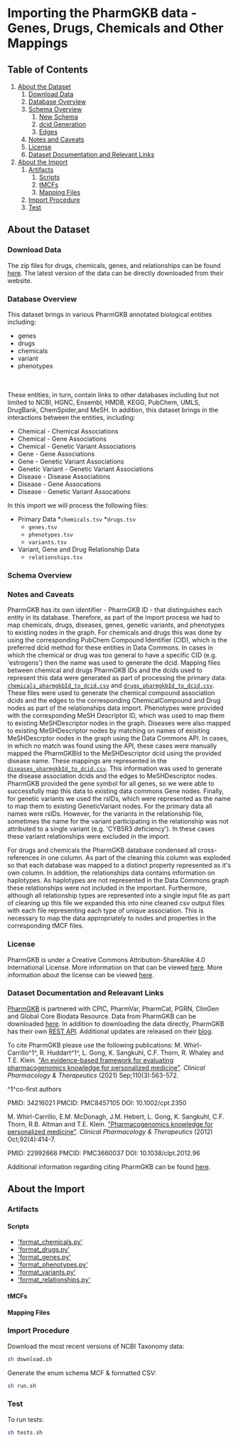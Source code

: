 # Importing the PharmGKB data - Genes, Drugs, Chemicals and Other Mappings

## Table of Contents
1. [About the Dataset](#about-the-dataset)
    1. [Download Data](#download-data)
    2. [Database Overview](#database-overview)
    3. [Schema Overview](#schema-overview)
       1. [New Schema](#new-schema)
       2. [dcid Generation](#dcid-generation)
       3. [Edges](#edges)
    4. [Notes and Caveats](#notes-and-caveats)
    5. [License](#license)
    6. [Dataset Documentation and Relevant Links](#dataset-documentation-and-relevant-links)
2. [About the Import](#about-the-import)
    1. [Artifacts](#artifacts)
       1. [Scripts](#scripts)
       2. [tMCFs](#tmcfs)
       3. [Mapping Files](#mapping-files)
    2. [Import Procedure](#import-procedure)
    3. [Test](#test)

## About the Dataset

### Download Data

The zip files for drugs, chemicals, genes, and relationships can be found [here](https://www.pharmgkb.org/downloads). The latest version of the data can be directly downloaded from their website.

### Database Overview

This dataset brings in various PharmGKB annotated biological entities including:

- genes
- drugs
- chemicals
- variant
- phenotypes

<br> </br>
These entities, in turn, contain links to other databases including but not limited to NCBI, HGNC, Ensembl, HMDB, KEGG, PubChem, UMLS, DrugBank, ChemSpider,and MeSH. In addition, this dataset brings in the interactions between the entities, including:

- Chemical - Chemical Associations
- Chemical - Gene Associations
- Chemical - Genetic Variant Associations
- Gene - Gene Associations
- Gene - Genetic Variant Associations
- Genetic Variant - Genetic Variant Associations
- Disease - Disease Associations
- Disease - Gene Assocations
- Disease - Genetic Variant Assocations

In this import we will process the following files:

* Primary Data
  *`chemicals.tsv`
  *`drugs.tsv`
  * `genes.tsv`
  * `phenotypes.tsv`
  * `variants.tsv`
* Variant, Gene and Drug Relationship Data
  * `relationships.tsv`

### Schema Overview

### Notes and Caveats

PharmGKB has its own identifier - PharmGKB ID - that distinguishes each entity in its database. Therefore, as part of the import process we had to map chemicals, drugs, diseases, genes, genetic variants, and phenotypes to existing nodes in the graph. For chemicals and drugs this was done by using the corresponding PubChem Compound Identifier (CID), which is the preferred dcid method for these entities in Data Commons. In cases in which the chemical or drug was too general to have a specific CID (e.g. 'estrogens') then the name was used to generate the dcid. Mapping files between chemical and drugs PharmGKB IDs and the dcids used to represent this data were generated as part of processing the primary data: [`chemicals_pharmgkbId_to_dcid.csv`](mapping_files/chemicals_pharmgkbId_to_dcid.csv) and [`drugs_pharmgkbId_to_dcid.csv`](mapping_files/drugs_pharmgkbId_to_dcid.csv). These files were used to generate the chemical compound association dcids and the edges to the corresponding ChemicalCompound and Drug nodes as part of the relationships data import. Phenotypes were provided with the corresponding MeSH Descriptor ID, which was used to map them to existing MeSHDescriptor nodes in the graph. Diseases were also mapped to existing MeSHDescriptor nodes by matching on names of exisiting MeSHDescrptor nodes in the graph using the Data Commons API. In cases, in which no match was found using the API, these cases were manually mapped the PharmGKBId to the MeSHDescriptor dcid using the provided disease name. These mappings are represented in the [`diseases_pharmgkbId_to_dcid.csv`](mapping_files/diseases_pharmgkbId_to_dcid.csv). This information was used to generate the disease association dcids and the edges to MeSHDescriptor nodes. PharmGKB provided the gene symbol for all genes, so we were able to successfully map this data to existing data commons Gene nodes. Finally, for genetic variants we used the rsIDs, which were represented as the name to map them to existing GeneticVariant nodes. For the primary data all names were rsIDs. However, for the variants in the relationship file, sometimes the name for the variant participating in the relationship was not attributed to a single variant (e.g. 'CYB5R3 deficiency'). In these cases these variant relationships were excluded in the import.

For drugs and chemicals the PharmGKB database condensed all cross-references in one column. As part of the cleaning this column was exploded so that each database was mapped to a distinct property represented as it's own column. In addition, the relationships data contains information on haplotypes. As haplotypes are not represented in the Data Commons graph these relationships were not included in the important. Furthermore, although all relationship types are represented into a single input file as part of cleaning up this file we expanded this into nine cleaned csv output files with each file representing each type of unique association. This is necessary to map the data appropriately to nodes and properties in the corresponding tMCF files.

### License

PharmGKB is under a Creative Commons Attribution-ShareAlike 4.0 International License. More information on that can be viewed [here](https://www.pharmgkb.org/page/dataUsagePolicy).
More information about the license can be viewed [here](https://creativecommons.org/licenses/by-sa/4.0/).

###  Dataset Documentation and Releavant Links

[PharmGKB](https://www.pharmgkb.org/) is partnered with CPIC, PharmVar, PharmCat, PGRN, ClinGen and Global Core Biodata Resource. Data from PharmGKB can be downloaded [here](https://www.pharmgkb.org/downloads). In addition to downloading the data directly, PharmGKB has their own [REST API](https://api.pharmgkb.org/swagger/). Additional updates are released on their [blog](https://blog.clinpgx.org/).

To cite PharmGKB please use the following publications:
M. Whirl-Carrillo^1^, R. Huddart^1^, L. Gong, K. Sangkuhl, C.F. Thorn, R. Whaley and T.E. Klein. ["An evidence-based framework for evaluating pharmacogenomics knowledge for personalized medicine"](https://pubmed.ncbi.nlm.nih.gov/34216021/). *Clinical Pharmacology & Therapeutics* (2021) Sep;110(3):563-572.

^1^co-first authors

PMID: 34216021
PMCID: PMC8457105
DOI: 10.1002/cpt.2350

M. Whirl-Carrillo, E.M. McDonagh, J.M. Hebert, L. Gong, K. Sangkuhl, C.F. Thorn, R.B. Altman and T.E. Klein. ["Pharmacogenomics knowledge for personalized medicine"](https://pubmed.ncbi.nlm.nih.gov/22992668/). *Clinical Pharmacology & Therapeutics* (2012) Oct;92(4):414-7.

PMID: 22992668
PMCID: PMC3660037
DOI: 10.1038/clpt.2012.96

Additional information regarding citing PharmGKB can be found [here](https://www.pharmgkb.org/page/citingPharmgkb).


## About the Import

### Artifacts

#### Scripts

- ['format_chemicals.py'](scripts/format_chemicals.py)
- ['format_drugs.py'](scripts/format_drugs.py)
- ['format_genes.py'](scripts/format_genes.py)
- ['format_phenotypes.py'](scripts/format_phenotypes.py)
- ['format_variants.py'](scripts/format_variants.py)
- ['format_relationships.py'](scripts/format_relationships.py)

#### tMCFs

#### Mapping Files

### Import Procedure

Download the most recent versions of NCBI Taxonomy data:

```bash
sh download.sh
```

Generate the enum schema MCF & formatted CSV:

```bash
sh run.sh
```


### Test 

To run tests:

```bash
sh tests.sh
```
